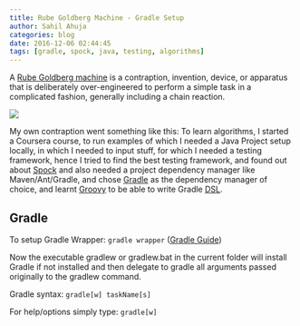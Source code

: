 ```yaml
---
title: Rube Goldberg Machine - Gradle Setup
author: Sahil Ahuja
categories: blog
date: 2016-12-06 02:44:45
tags: [gradle, spock, java, testing, algorithms]
---
```


A [Rube Goldberg machine](https://en.wikipedia.org/wiki/Rube_Goldberg_machine) is a contraption, invention, device, or apparatus that is deliberately over-engineered to perform a simple task in a complicated fashion, generally including a chain reaction.

![](images/Rube_Goldberg_Self_Operating_Napkin.gif)

My own contraption went something like this:
To learn algorithms, I started a Coursera course, to run examples of which I needed a Java Project setup locally, in which I needed to input stuff, for which I needed a testing framework, hence I tried to find the best testing framework, and found out about [Spock](https://en.wikipedia.org/wiki/Spock_(testing_framework)) and also needed a project dependency manager like Maven/Ant/Gradle, and chose [Gradle](https://en.wikipedia.org/wiki/Gradle) as the dependency manager of choice, and learnt [Groovy](https://en.wikipedia.org/wiki/Groovy_(programming_language)) to be able to write Gradle [DSL](https://en.wikipedia.org/wiki/Domain-specific_language).

Gradle
-----
To setup Gradle Wrapper: `gradle wrapper` ([Gradle Guide](https://docs.gradle.org/current/userguide/userguide.html))

Now the executable gradlew or gradlew.bat in the current folder will install Gradle if not installed and then delegate to gradle all arguments passed originally to the gradlew command.

Gradle syntax: `gradle[w] taskName[s]`

For help/options simply type: `gradle[w]`
